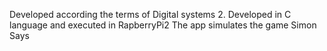 Developed according the terms of Digital systems 2. 
Developed in C language and executed in RapberryPi2
The app simulates the game Simon Says 
